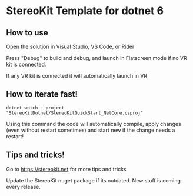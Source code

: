 # StereoKit Template for dotnet 6

## How to use

Open the solution in Visual Studio, VS Code, or Rider

Press "Debug" to build and debug, and launch in Flatscreen mode if no VR kit is connected.

If any VR kit is connected it will automatically launch in VR


## How to iterate fast!

```pwsh
dotnet watch --project "StereoKitDotnet/StereoKitQuickStart_NetCore.csproj"
```

Using this command the code will automatically compile, apply changes (even without restart sometimes) and start new if the change needs a restart!

## Tips and tricks!

Go to <https://stereokit.net> for more tips and tricks

Update the StereoKit nuget package if its outdated. New stuff is coming every release.
